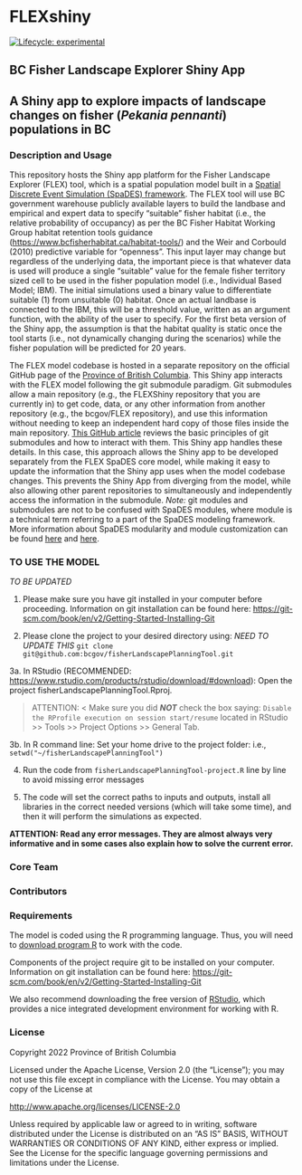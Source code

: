 
<!-- README.md is generated from README.Rmd. Please edit that file -->

# FLEXshiny

<!-- badges: start -->

[![Lifecycle:
experimental](https://img.shields.io/badge/lifecycle-experimental-orange.svg)](https://lifecycle.r-lib.org/articles/stages.html#experimental)
<!-- badges: end -->

## BC Fisher Landscape Explorer Shiny App

## A Shiny app to explore impacts of landscape changes on fisher (*Pekania pennanti*) populations in BC

### Description and Usage

This repository hosts the Shiny app platform for the Fisher Landscape Explorer (FLEX) tool, which is a spatial population model built in a [Spatial Discrete Event Simulation (SpaDES) framework](https://spades.predictiveecology.org/). The FLEX tool will use BC government warehouse publicly available layers to build the landbase and empirical and expert data to specify “suitable” fisher habitat (i.e., the relative probability of occupancy) as per the BC Fisher Habitat Working Group habitat retention tools guidance (https://www.bcfisherhabitat.ca/habitat-tools/) and the Weir and Corbould (2010) predictive variable for “openness”. This input layer may change but regardless of the underlying data, the important piece is that whatever data is used will produce a single “suitable” value for the female fisher territory sized cell to be used in the fisher population model (i.e., Individual Based Model; IBM). The initial simulations used a binary value to differentiate suitable (1) from unsuitable (0) habitat. Once an actual landbase is connected to the IBM, this will be a threshold value, written as an argument function, with the ability of the user to specify. For the first beta version of the Shiny app, the assumption is that the habitat quality is static once the tool starts (i.e., not dynamically changing during the scenarios) while the fisher population will be predicted for 20 years.

The FLEX model codebase is hosted in a separate repository on the official GitHub page of the [Province of British Columbia](https://github.com/bcgov/FLEX). This Shiny app interacts with the FLEX model following the git submodule paradigm. Git submodules allow a main repository (e.g., the FLEXShiny repository that you are currently in) to get code, data, or any other information from another repository (e.g., the bcgov/FLEX repository), and use this information without needing to keep an independent hard copy of those files inside the main repository. [This GitHub article](https://gist.github.com/gitaarik/8735255) reviews the basic principles of git submodules and how to interact with them. This Shiny app handles these details. In this case, this approach allows the Shiny app to be developed separately from the FLEX SpaDES core model, while making it easy to update the information that the Shiny app uses when the model codebase changes. This prevents the Shiny App from diverging from the model, while also allowing other parent repositories to simultaneously and independently access the information in the submodule. *Note:* git modules and submodules are not to be confused with SpaDES modules, where module is a technical term referring to a part of the SpaDES modeling framework. More information about SpaDES modularity and module customization can be found [here](https://cran.r-project.org/web/packages/SpaDES.core/vignettes/i-introduction.html#spades-modules) and [here](https://cran.r-project.org/web/packages/SpaDES.core/vignettes/ii-modules.html).

### TO USE THE MODEL

*TO BE UPDATED*

1. Please make sure you have git installed in your computer before proceeding. Information on git installation can be found here: https://git-scm.com/book/en/v2/Getting-Started-Installing-Git  

2. Please clone the project to your desired directory using: *NEED TO UPDATE THIS* `git clone git@github.com:bcgov/fisherLandscapePlanningTool.git`   

3a. In RStudio (RECOMMENDED: https://www.rstudio.com/products/rstudio/download/#download): Open the project fisherLandscapePlanningTool.Rproj.  
 > ATTENTION: < Make sure you did ***NOT*** check the box saying: `Disable the RProfile execution on session start/resume` located in RStudio >> Tools >> Project Options >> General Tab.   

3b. In R command line: Set your home drive to the project folder: i.e., `setwd("~/fisherLandscapePlanningTool")`   

4. Run the code from `fisherLandscapePlanningTool-project.R` line by line to avoid missing error messages   

5. The code will set the correct paths to inputs and outputs, install all libraries in the correct needed versions (which will take some time), and then it will perform the simulations as expected.   

**ATTENTION: Read any error messages. They are almost always very informative and in some cases also explain how to solve the current error.** 

### Core Team

### Contributors

### Requirements

The model is coded using the R programming language. Thus, you will need
to [download program R](https://cran.r-project.org/bin/windows/base/) to
work with the code. 

Components of the project require git to be installed on your computer. Information on git installation can be found here: https://git-scm.com/book/en/v2/Getting-Started-Installing-Git  

We also recommend downloading the free version of
[RStudio](https://rstudio.com/products/rstudio/download/), which
provides a nice integrated development environment for working with R.

### License

Copyright 2022 Province of British Columbia

Licensed under the Apache License, Version 2.0 (the “License”); you may
not use this file except in compliance with the License. You may obtain
a copy of the License at

<http://www.apache.org/licenses/LICENSE-2.0>

Unless required by applicable law or agreed to in writing, software
distributed under the License is distributed on an “AS IS” BASIS,
WITHOUT WARRANTIES OR CONDITIONS OF ANY KIND, either express or implied.
See the License for the specific language governing permissions and
limitations under the License.
